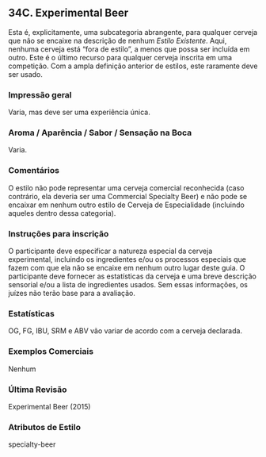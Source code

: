 ## 34C. Experimental Beer

Esta é, explicitamente, uma subcategoria abrangente, para qualquer cerveja que não se encaixe na descrição de nenhum *Estilo Existente*. Aqui, nenhuma cerveja está “fora de estilo”, a menos que possa ser incluída em outro. Este é o último recurso para qualquer cerveja inscrita em uma competição. Com a ampla definição anterior de estilos, este raramente deve ser usado.

### Impressão geral

Varia, mas deve ser uma experiência única.

### Aroma / Aparência / Sabor / Sensação na Boca

Varia.

### Comentários

O estilo não pode representar uma cerveja comercial reconhecida (caso contrário, ela deveria ser uma Commercial Specialty Beer) e não pode se encaixar em nenhum outro estilo de Cerveja de Especialidade (incluindo aqueles dentro dessa categoria).

### Instruções para inscrição

O participante deve especificar a natureza especial da cerveja experimental, incluindo os ingredientes e/ou os processos especiais que fazem com que ela não se encaixe em nenhum outro lugar deste guia. O participante deve fornecer as estatísticas da cerveja e uma breve descrição sensorial e/ou a lista de ingredientes usados. Sem essas informações, os juízes não terão base para a avaliação.

### Estatísticas

OG, FG, IBU, SRM e ABV vão variar de acordo com a cerveja declarada.

### Exemplos Comerciais

Nenhum

### Última Revisão

Experimental Beer (2015)

### Atributos de Estilo

specialty-beer
